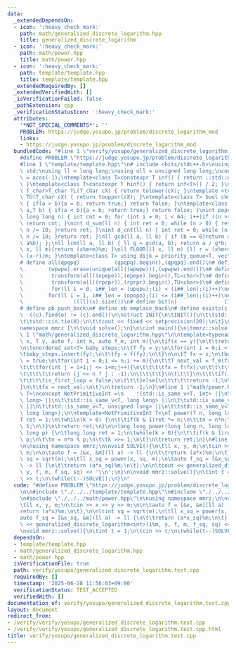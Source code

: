 ```yaml
---
data:
  _extendedDependsOn:
  - icon: ':heavy_check_mark:'
    path: math/generalized_discrete_logarithm.hpp
    title: generalized_discrete_logarithm
  - icon: ':heavy_check_mark:'
    path: math/power.hpp
    title: math/power.hpp
  - icon: ':heavy_check_mark:'
    path: template/template.hpp
    title: template/template.hpp
  _extendedRequiredBy: []
  _extendedVerifiedWith: []
  _isVerificationFailed: false
  _pathExtension: cpp
  _verificationStatusIcon: ':heavy_check_mark:'
  attributes:
    '*NOT_SPECIAL_COMMENTS*': ''
    PROBLEM: https://judge.yosupo.jp/problem/discrete_logarithm_mod
    links:
    - https://judge.yosupo.jp/problem/discrete_logarithm_mod
  bundledCode: "#line 1 \"verify/yosupo/generalized_discrete_logarithm.test.cpp\"\n\
    #define PROBLEM \"https://judge.yosupo.jp/problem/discrete_logarithm_mod\"\n\n\
    #line 1 \"template/template.hpp\"\n# include <bits/stdc++.h>\nusing namespace\
    \ std;\nusing ll = long long;\nusing ull = unsigned long long;\nconst double pi\
    \ = acos(-1);\ntemplate<class T>constexpr T inf() { return ::std::numeric_limits<T>::max();\
    \ }\ntemplate<class T>constexpr T hinf() { return inf<T>() / 2; }\ntemplate <typename\
    \ T_char>T_char TL(T_char cX) { return tolower(cX); }\ntemplate <typename T_char>T_char\
    \ TU(T_char cX) { return toupper(cX); }\ntemplate<class T> bool chmin(T& a,T b)\
    \ { if(a > b){a = b; return true;} return false; }\ntemplate<class T> bool chmax(T&\
    \ a,T b) { if(a < b){a = b; return true;} return false; }\nint popcnt(unsigned\
    \ long long n) { int cnt = 0; for (int i = 0; i < 64; i++)if ((n >> i) & 1)cnt++;\
    \ return cnt; }\nint d_sum(ll n) { int ret = 0; while (n > 0) { ret += n % 10;\
    \ n /= 10; }return ret; }\nint d_cnt(ll n) { int ret = 0; while (n > 0) { ret++;\
    \ n /= 10; }return ret; }\nll gcd(ll a, ll b) { if (b == 0)return a; return gcd(b,\
    \ a%b); };\nll lcm(ll a, ll b) { ll g = gcd(a, b); return a / g*b; };\nll MOD(ll\
    \ x, ll m){return (x%m+m)%m; }\nll FLOOR(ll x, ll m) {ll r = (x%m+m)%m; return\
    \ (x-r)/m; }\ntemplate<class T> using dijk = priority_queue<T, vector<T>, greater<T>>;\n\
    # define all(qpqpq)           (qpqpq).begin(),(qpqpq).end()\n# define UNIQUE(wpwpw)\
    \        (wpwpw).erase(unique(all((wpwpw))),(wpwpw).end())\n# define LOWER(epepe)\
    \         transform(all((epepe)),(epepe).begin(),TL<char>)\n# define UPPER(rprpr)\
    \         transform(all((rprpr)),(rprpr).begin(),TU<char>)\n# define rep(i,upupu)\
    \         for(ll i = 0, i##_len = (upupu);(i) < (i##_len);(i)++)\n# define reps(i,opopo)\
    \        for(ll i = 1, i##_len = (opopo);(i) <= (i##_len);(i)++)\n# define len(x)\
    \                ((ll)(x).size())\n# define bit(n)               (1LL << (n))\n\
    # define pb push_back\n# define eb emplace_back\n# define exists(c, e)       \
    \  ((c).find(e) != (c).end())\n\nstruct INIT{\n\tINIT(){\n\t\tstd::ios::sync_with_stdio(false);\n\
    \t\tstd::cin.tie(0);\n\t\tcout << fixed << setprecision(20);\n\t}\n}INIT;\n\n\
    namespace mmrz {\n\tvoid solve();\n}\n\nint main(){\n\tmmrz::solve();\n}\n#line\
    \ 1 \"math/generalized_discrete_logarithm.hpp\"\n\ntemplate<typename T>\nT generalized_discrete_logarithm(T\
    \ x, T y, auto f, int n, auto f_m, int m){\n\tif(x == y){\n\t\treturn 0;\n\t}\n\
    \n\tunordered_set<T> baby_steps;\n\tT fy = y;\n\tfor(int i = 0;i < m;i++){\n\t\
    \tbaby_steps.insert(fy);\n\t\tfy = f(fy);\n\t}\n\n\tT fx = x;\n\tbool is_first_loop\
    \ = true;\n\tfor(int i = 0;i <= n;i += m){\n\t\tT next_val = f_m(fx);\n\t\tif(baby_steps.contains(next_val)){\n\
    \t\t\tfor(int j = i+1;j <= i+m;j++){\n\t\t\t\tfx = f(fx);\n\t\t\t\tif(fx == y){\n\
    \t\t\t\t\treturn (j <= n ? j : -1);\n\t\t\t\t}\n\t\t\t}\n\t\t\tif(is_first_loop){\n\
    \t\t\t\tis_first_loop = false;\n\t\t\t}else{\n\t\t\t\treturn -1;\n\t\t\t}\n\t\t\
    }\n\t\tfx = next_val;\n\t}\n\treturn -1;\n}\n#line 1 \"math/power.hpp\"\n\ntemplate<typename\
    \ T>\nconcept NotPrimitiveInt =\n    !(std::is_same_v<T, int> ||\n\t\tstd::is_same_v<T,\
    \ long> ||\n\t\tstd::is_same_v<T, long long> ||\n\t\tstd::is_same_v<T, unsigned>\
    \ ||\n\t\tstd::is_same_v<T, unsigned long> ||\n\t\tstd::is_same_v<T, unsigned\
    \ long long>);\n\ntemplate<NotPrimitiveInt T>\nT power(T n, long long k) {\n\t\
    T ret = 1;\n\twhile(k > 0) {\n\t\tif(k & 1)ret *= n;\n\t\tn = n*n;\n\t\tk >>=\
    \ 1;\n\t}\n\treturn ret;\n}\n\nlong long power(long long n, long long k, long\
    \ long p) {\n\tlong long ret = 1;\n\twhile(k > 0){\n\t\tif(k & 1)ret = ret*n %\
    \ p;\n\t\tn = n*n % p;\n\t\tk >>= 1;\n\t}\n\treturn ret;\n}\n#line 6 \"verify/yosupo/generalized_discrete_logarithm.test.cpp\"\
    \n\nusing namespace mmrz;\n\nvoid SOLVE(){\n\tll x, y, m;\n\tcin >> x >> y >>\
    \ m;\n\n\tauto f = [&x, &m](ll a) -> ll {\n\t\treturn (a*x)%m;\n\t};\n\n\tint\
    \ sq = sqrt(m);\n\tll x_sq = power(x, sq, m);\n\tauto f_sq = [&x_sq, &m](ll a)\
    \ -> ll {\n\t\treturn (a*x_sq)%m;\n\t};\n\n\tcout << generalized_discrete_logarithm<int>(1%m,\
    \ y, f, m, f_sq, sq) << '\\n';\n}\n\nvoid mmrz::solve(){\n\tint t = 1;\n\tcin\
    \ >> t;\n\twhile(t--)SOLVE();\n}\n"
  code: "#define PROBLEM \"https://judge.yosupo.jp/problem/discrete_logarithm_mod\"\
    \n\n#include \"./../../template/template.hpp\"\n#include \"./../../math/generalized_discrete_logarithm.hpp\"\
    \n#include \"./../../math/power.hpp\"\n\nusing namespace mmrz;\n\nvoid SOLVE(){\n\
    \tll x, y, m;\n\tcin >> x >> y >> m;\n\n\tauto f = [&x, &m](ll a) -> ll {\n\t\t\
    return (a*x)%m;\n\t};\n\n\tint sq = sqrt(m);\n\tll x_sq = power(x, sq, m);\n\t\
    auto f_sq = [&x_sq, &m](ll a) -> ll {\n\t\treturn (a*x_sq)%m;\n\t};\n\n\tcout\
    \ << generalized_discrete_logarithm<int>(1%m, y, f, m, f_sq, sq) << '\\n';\n}\n\
    \nvoid mmrz::solve(){\n\tint t = 1;\n\tcin >> t;\n\twhile(t--)SOLVE();\n}\n"
  dependsOn:
  - template/template.hpp
  - math/generalized_discrete_logarithm.hpp
  - math/power.hpp
  isVerificationFile: true
  path: verify/yosupo/generalized_discrete_logarithm.test.cpp
  requiredBy: []
  timestamp: '2025-06-28 11:56:03+09:00'
  verificationStatus: TEST_ACCEPTED
  verifiedWith: []
documentation_of: verify/yosupo/generalized_discrete_logarithm.test.cpp
layout: document
redirect_from:
- /verify/verify/yosupo/generalized_discrete_logarithm.test.cpp
- /verify/verify/yosupo/generalized_discrete_logarithm.test.cpp.html
title: verify/yosupo/generalized_discrete_logarithm.test.cpp
---
```

